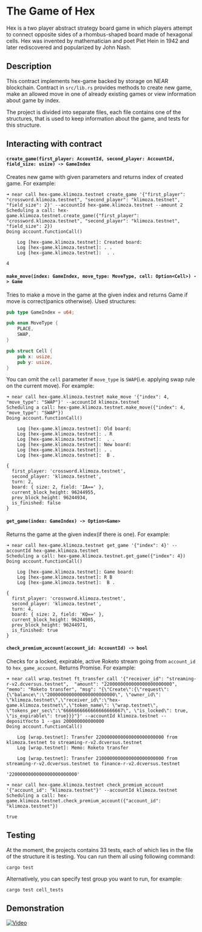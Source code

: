 The Game of Hex
===============
Hex is a two player abstract strategy board game in which players attempt to connect opposite sides of a rhombus-shaped board made of hexagonal cells. Hex was invented by mathematician and poet Piet Hein in 1942 and later rediscovered and popularized by John Nash. 

## Description
This contract implements hex-game backed by storage on NEAR blockchain.
Contract in `src/lib.rs` provides methods to create new game, make an allowed move in one of already existing games or view information about game by index.

The project is divided into separate files, each file contains one of the structures, that is used to keep information about the game, and tests for this structure.

## Interacting with contract

#### `create_game(first_player: AccountId, second_player: AccountId, field_size: usize) -> GameIndex`

Creates new game with given parameters and returns index of created game. For example:
```console
➜ near call hex-game.klimoza.testnet create_game '{"first_player": "crossword.klimoza.testnet", "second_player": "klimoza.testnet", "field_size": 2}' --accountId hex-game.klimoza.testnet --amount 2
Scheduling a call: hex-game.klimoza.testnet.create_game({"first_player": "crossword.klimoza.testnet", "second_player": "klimoza.testnet", "field_size": 2})
Doing account.functionCall()

	Log [hex-game.klimoza.testnet]: Created board:
	Log [hex-game.klimoza.testnet]: . .
	Log [hex-game.klimoza.testnet]:  . .

4
```

#### `make_move(index: GameIndex, move_type: MoveType, cell: Option<Cell>) -> Game`
Tries to make a move in the game at the given index and returns Game if move is correct(panics otherwise). Used structures:
```rust
pub type GameIndex = u64;

pub enum MoveType {
    PLACE,
    SWAP,
}

pub struct Cell {
    pub x: usize,
    pub y: usize,
}
```
You can omit the `cell` parameter if `move_type` is `SWAP`(i.e. applying swap rule on the current move). For example:
```console
➜ near call hex-game.klimoza.testnet make_move '{"index": 4, "move_type": "SWAP"}' --accountId klimoza.testnet
Scheduling a call: hex-game.klimoza.testnet.make_move({"index": 4, "move_type": "SWAP"})
Doing account.functionCall()

	Log [hex-game.klimoza.testnet]: Old board:
	Log [hex-game.klimoza.testnet]: . R
	Log [hex-game.klimoza.testnet]:  . .
	Log [hex-game.klimoza.testnet]: New board:
	Log [hex-game.klimoza.testnet]: . .
	Log [hex-game.klimoza.testnet]:  B .

{
  first_player: 'crossword.klimoza.testnet',
  second_player: 'klimoza.testnet',
  turn: 2,
  board: { size: 2, field: 'IA==' },
  current_block_height: 96244955,
  prev_block_height: 96244934,
  is_finished: false
}
```

#### `get_game(index: GameIndex) -> Option<Game>`
Returns the game at the given index(if there is one). For example:
```console
➜ near call hex-game.klimoza.testnet get_game '{"index": 4}' --accountId hex-game.klimoza.testnet
Scheduling a call: hex-game.klimoza.testnet.get_game({"index": 4})
Doing account.functionCall()

	Log [hex-game.klimoza.testnet]: Game board:
	Log [hex-game.klimoza.testnet]: R B
	Log [hex-game.klimoza.testnet]:  B .

{
  first_player: 'crossword.klimoza.testnet',
  second_player: 'klimoza.testnet',
  turn: 4,
  board: { size: 2, field: 'KQ==' },
  current_block_height: 96244985,
  prev_block_height: 96244971,
  is_finished: true
}
```

#### `check_premium_account(account_id: AccountId) -> bool`
Checks for a locked, expirable, active Roketo stream going from `account_id` to `hex_game_account`. Returns Promise. For example:
```
➜ near call wrap.testnet ft_transfer_call '{"receiver_id": "streaming-r-v2.dcversus.testnet",  "amount": "2200000000000000000000000", "memo": "Roketo transfer", "msg": "{\"Create\":{\"request\":{\"balance\":\"2000000000000000000000000\", \"owner_id\": \"klimoza.testnet\",\"receiver_id\":\"hex-game.klimoza.testnet\",\"token_name\": \"wrap.testnet\", \"tokens_per_sec\":\"6666666666666666666667\", \"is_locked\": true, \"is_expirable\": true}}}"}' --accountId klimoza.testnet --depositYocto 1 --gas 200000000000000
Doing account.functionCall()

	Log [wrap.testnet]: Transfer 2200000000000000000000000 from klimoza.testnet to streaming-r-v2.dcversus.testnet
	Log [wrap.testnet]: Memo: Roketo transfer

	Log [wrap.testnet]: Transfer 2100000000000000000000000 from streaming-r-v2.dcversus.testnet to finance-r-v2.dcversus.testnet

'2200000000000000000000000'

➜ near call hex-game.klimoza.testnet check_premium_account '{"account_id": "klimoza.testnet"}' --accountId klimoza.testnet
Scheduling a call: hex-game.klimoza.testnet.check_premium_account({"account_id": "klimoza.testnet"})

true
```

## Testing
At the moment, the projects contains 33 tests, each of which lies in the file of the structure it is testing. You can run them all using following command:
```console
cargo test
```
Alternatively, you can specify test group you want to run, for example:
```console
cargo test cell_tests
```

## Demonstration

[![Video](https://img.youtube.com/vi/mwgUEafpeow/0.jpg)](https://youtu.be/mwgUEafpeow)
